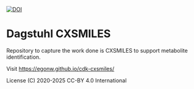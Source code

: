 [![DOI](https://zenodo.org/badge/236731502.svg)](https://zenodo.org/badge/latestdoi/236731502)

# Dagstuhl CXSMILES 

Repository to capture the work done is CXSMILES to support metabolite identification.

Visit https://egonw.github.io/cdk-cxsmiles/

License (C) 2020-2025 CC-BY 4.0 International

